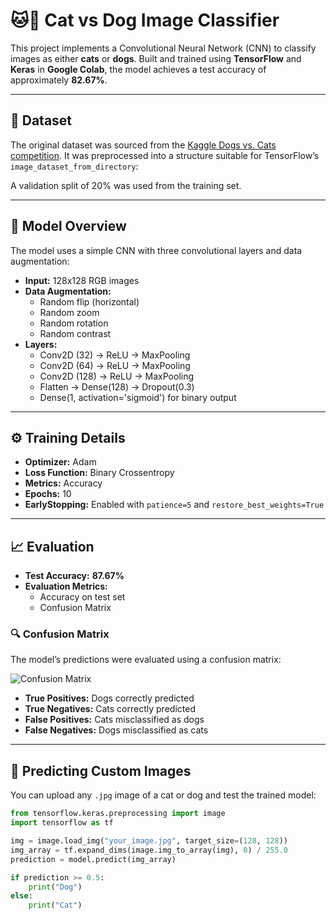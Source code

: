 
# 🐱🐶 Cat vs Dog Image Classifier

This project implements a Convolutional Neural Network (CNN) to classify images as either **cats** or **dogs**. Built and trained using **TensorFlow** and **Keras** in **Google Colab**, the model achieves a test accuracy of approximately **82.67%**.

---

## 📂 Dataset

The original dataset was sourced from the [Kaggle Dogs vs. Cats competition](https://www.kaggle.com/competitions/dogs-vs-cats). It was preprocessed into a structure suitable for TensorFlow’s `image_dataset_from_directory`:


A validation split of 20% was used from the training set.

---

## 🧠 Model Overview

The model uses a simple CNN with three convolutional layers and data augmentation:

- **Input:** 128x128 RGB images
- **Data Augmentation:**
  - Random flip (horizontal)
  - Random zoom
  - Random rotation
  - Random contrast
- **Layers:**
  - Conv2D (32) → ReLU → MaxPooling
  - Conv2D (64) → ReLU → MaxPooling
  - Conv2D (128) → ReLU → MaxPooling
  - Flatten → Dense(128) → Dropout(0.3)
  - Dense(1, activation='sigmoid') for binary output

---

## ⚙️ Training Details

- **Optimizer:** Adam  
- **Loss Function:** Binary Crossentropy  
- **Metrics:** Accuracy  
- **Epochs:** 10  
- **EarlyStopping:** Enabled with `patience=5` and `restore_best_weights=True`

---

## 📈 Evaluation

- **Test Accuracy:** **87.67%**
- **Evaluation Metrics:**
  - Accuracy on test set
  - Confusion Matrix

### 🔍 Confusion Matrix

The model’s predictions were evaluated using a confusion matrix:

![Confusion Matrix](assets/confusion_matrix.png)

- **True Positives:** Dogs correctly predicted  
- **True Negatives:** Cats correctly predicted  
- **False Positives:** Cats misclassified as dogs  
- **False Negatives:** Dogs misclassified as cats

---

## 🧪 Predicting Custom Images

You can upload any `.jpg` image of a cat or dog and test the trained model:

```python
from tensorflow.keras.preprocessing import image
import tensorflow as tf

img = image.load_img("your_image.jpg", target_size=(128, 128))
img_array = tf.expand_dims(image.img_to_array(img), 0) / 255.0
prediction = model.predict(img_array)

if prediction >= 0.5:
    print("Dog")
else:
    print("Cat")
```

